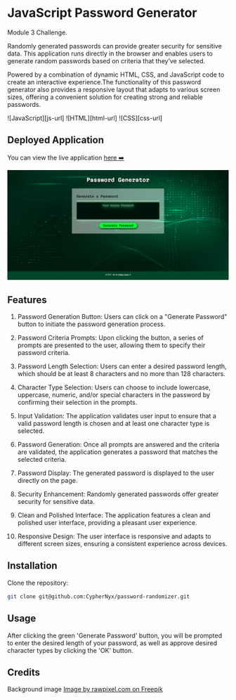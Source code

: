 # JavaScript Password Generator
Module 3 Challenge. 

Randomly generated passwords can provide greater security for sensitive data. This application runs directly in the browser and enables users to generate random passwords based on criteria that they’ve selected.

Powered by a combination of dynamic HTML, CSS, and JavaScript code to create an interactive experience.The functionality of this password generator also provides a responsive layout that adapts to various screen sizes, offering a convenient solution for creating strong and reliable passwords.

![JavaScript][js-url]
![HTML][html-url]
![CSS][css-url]

## Deployed Application
You can view the live application
[here ➡️](https://cyphernyx.github.io/password-randomizer/)

![Application Screencapture](./images/screencapture-password-generator.png)
## Features

1. Password Generation Button: Users can click on a "Generate Password" button to initiate the password generation process.

2. Password Criteria Prompts: Upon clicking the button, a series of prompts are presented to the user, allowing them to specify their password criteria.

3. Password Length Selection: Users can enter a desired password length, which should be at least 8 characters and no more than 128 characters.

4. Character Type Selection: Users can choose to include lowercase, uppercase, numeric, and/or special characters in the password by confirming their selection in the prompts.

5. Input Validation: The application validates user input to ensure that a valid password length is chosen and at least one character type is selected.

6. Password Generation: Once all prompts are answered and the criteria are validated, the application generates a password that matches the selected criteria.

7. Password Display: The generated password is displayed to the user directly on the page.

8. Security Enhancement: Randomly generated passwords offer greater security for sensitive data.

9. Clean and Polished Interface: The application features a clean and polished user interface, providing a pleasant user experience.

10. Responsive Design: The user interface is responsive and adapts to different screen sizes, ensuring a consistent experience across devices.

## Installation

Clone the repository:

```sh
git clone git@github.com:CypherNyx/password-randomizer.git
```

## Usage

After clicking the green 'Generate Password' button, you will be prompted to enter the desired length of your password, as well as approve desired character types by clicking the 'OK' button.



## Credits
Background image [Image by rawpixel.com on Freepik]("https://www.freepik.com/free-vector/green-futuristic-waves-background-with-computer-code-technology_16406692.htm#query=security%20wallpaper&position=17&from_view=search&track=ais")


